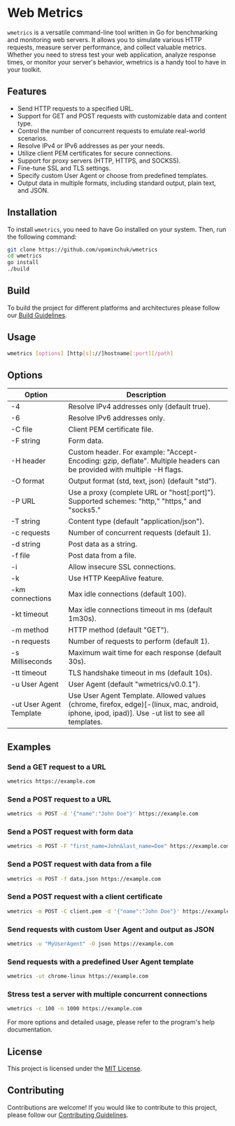 # Web Metrics

`wmetrics` is a versatile command-line tool written in Go for benchmarking and monitoring web servers. It allows you to simulate various HTTP requests, measure server performance, and collect valuable metrics. Whether you need to stress test your web application, analyze response times, or monitor your server's behavior, wmetrics is a handy tool to have in your toolkit.

## Features

- Send HTTP requests to a specified URL.
- Support for GET and POST requests with customizable data and content type.
- Control the number of concurrent requests to emulate real-world scenarios.
- Resolve IPv4 or IPv6 addresses as per your needs.
- Utilize client PEM certificates for secure connections.
- Support for proxy servers (HTTP, HTTPS, and SOCKS5).
- Fine-tune SSL and TLS settings.
- Specify custom User Agent or choose from predefined templates.
- Output data in multiple formats, including standard output, plain text, and JSON.

## Installation

To install `wmetrics`, you need to have Go installed on your system. Then, run the following command:

```bash
git clone https://github.com/vpominchuk/wmetrics
cd wmetrics
go install
./build
```

## Build
To build the project for different platforms and architectures please follow our [Build Guidelines](docs/BUILD.md).

## Usage
```bash
wmetrics [options] [http[s]://]hostname[:port][/path]
```

## Options
| Option | Description                                                                                                                               |
|--------|-------------------------------------------------------------------------------------------------------------------------------------------|
| -4     | Resolve IPv4 addresses only (default true).                                                                                               |
| -6     | Resolve IPv6 addresses only.                                                                                                              |
| -C file | Client PEM certificate file.                                                                                                              |
| -F string | Form data.                                                                                                                                |
| -H header | Custom header. For example: "Accept-Encoding: gzip, deflate". Multiple headers can be provided with multiple -H flags. |
| -O format | Output format (std, text, json) (default "std").                                                                                          |
| -P URL | Use a proxy (complete URL or "host[:port]"). Supported schemes: "http," "https," and "socks5."                                            |
| -T string | Content type (default "application/json").                                                                                                |
| -c requests | Number of concurrent requests (default 1).                                                                                                |
| -d string | Post data as a string.                                                                                                                    |
| -f file | Post data from a file.                                                                                                                    |
| -i | Allow insecure SSL connections.                                                                                                           |
| -k | Use HTTP KeepAlive feature.                                                                                                               |
| -km connections | Max idle connections (default 100).                                                                                                       |
| -kt timeout | Max idle connections timeout in ms (default 1m30s).                                                                                       |
| -m method | HTTP method (default "GET").                                                                                                              |
| -n requests | Number of requests to perform (default 1).                                                                                                |
| -s Milliseconds | Maximum wait time for each response (default 30s).                                                                                        |
| -tt timeout | TLS handshake timeout in ms (default 10s).                                                                                                |
| -u User Agent | User Agent (default "wmetrics/v0.0.1").                                                                                                   |
| -ut User Agent Template | Use User Agent Template. Allowed values (chrome, firefox, edge)[-(linux, mac, android, iphone, ipod, ipad)]. Use -ut list to see all templates. |


## Examples

### Send a GET request to a URL
```bash
wmetrics https://example.com
```

### Send a POST request to a URL
```bash
wmetrics -m POST -d '{"name":"John Doe"}' https://example.com
```

### Send a POST request with form data
```bash
wmetrics -m POST -F "first_name=John&last_name=Doe" https://example.com
```

### Send a POST request with data from a file
```bash
wmetrics -m POST -f data.json https://example.com
```

### Send a POST request with a client certificate
```bash
wmetrics -m POST -C client.pem -d '{"name":"John Doe"}' https://example.com
```

### Send requests with custom User Agent and output as JSON
```bash
wmetrics -u "MyUserAgent" -O json https://example.com
```

### Send requests with a predefined User Agent template
```bash
wmetrics -ut chrome-linux https://example.com
```

### Stress test a server with multiple concurrent connections
```bash
wmetrics -c 100 -n 1000 https://example.com
```

For more options and detailed usage, please refer to the program's help documentation.

## License
This project is licensed under the [MIT License](MIT-LICENSE.txt).

## Contributing
Contributions are welcome! If you would like to contribute to this project, please follow our [Contributing Guidelines](docs/CONTRIBUTING.md).